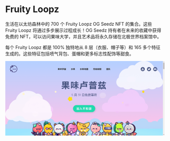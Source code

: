 # Fruity Loopz

生活在以太坊森林中的 700 个 Fruity Loopz OG Seedz NFT 的集合。这些 Fruity Loopz 将通过多步展示过程成长！OG Seedz 持有者在未来的收藏中获得免费的 NFT，可以访问果味大学，并且艺术品将永久存储在北极世界档案馆中。

每个 Fruity Loopz 都是 100% 独特地从 8 层（衣服、帽子等）和 165 多个特征生成的。这些特征包括喷气背包、蛋帽和更多标志性配饰等甜食。

![nft](123213413123.png)
